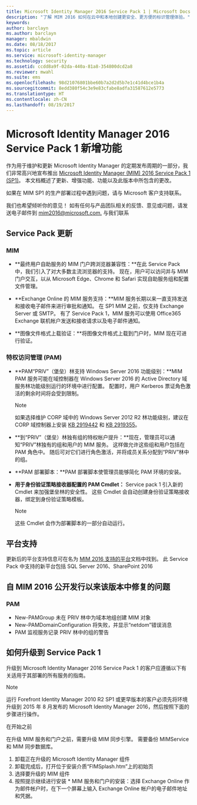 ```yaml
---
title: Microsoft Identity Manager 2016 Service Pack 1 | Microsoft Docs
description: "了解 MIM 2016 如何在云中和本地创建更安全、更方便的标识管理体验。"
keywords: 
author: barclayn
ms.author: barclayn
manager: mbaldwin
ms.date: 08/18/2017
ms.topic: article
ms.service: microsoft-identity-manager
ms.technology: security
ms.assetid: ccdd8a9f-02da-440a-81a8-354800dcd2a8
ms.reviewer: mwahl
ms.suite: ems
ms.openlocfilehash: 98d21076801bbe60b7a2d2d5b7e1c41d4bce1b4a
ms.sourcegitcommit: 8edd380f54c3e9e83cfabe8adfa31587612e5773
ms.translationtype: HT
ms.contentlocale: zh-CN
ms.lasthandoff: 08/19/2017
---
```

# <a name="whats-new-for-microsoft-identity-manager-2016-service-pack-1"></a>Microsoft Identity Manager 2016 Service Pack 1 新增功能 #

作为用于维护和更新 Microsoft Identity Manager 的定期发布周期的一部分，我们非常高兴地宣布推出 [Microsoft Identity Manager (MIM) 2016 Service Pack 1 (SP1)](https://msdn.microsoft.com/subscriptions/downloads/?fileid=70212#searchTerm=&Languages=en&PageSize=10&PageIndex=0&FileId=70212)。 本文档概述了更新、增强功能、功能以及此版本中所包含的更改。

如果在 MIM SP1 的生产部署过程中遇到问题，请与 Microsoft 客户支持联系。

我们也希望倾听你的意见！ 如有任何与产品团队相关的反馈、意见或问题，请发送电子邮件到 [mim2016@microsoft.com.](mailto:mim2016@microsoft.com) 与我们联系



## <a name="updates-in-this-service-pack"></a>Service Pack 更新 #

### <a name="mim"></a>MIM

- **最终用户自助服务的 MIM 门户跨浏览器兼容性：**在此 Service Pack 中，我们引入了对大多数主流浏览器的支持。 现在，用户可以访问并与 MIM 门户交互，以从 Microsoft Edge、Chrome 和 Safari 实现自助服务组和配置文件管理。

- **Exchange Online 的 MIM 服务支持：**MIM 服务长期以来一直支持发送和接收电子邮件来进行审批和通知。 在 SP1 MIM 之前，仅支持 Exchange Server 或 SMTP。 有了 Service Pack 1，MIM 服务可以使用 Office365 Exchange 联机帐户发送和接收请求以及电子邮件通知。

- **图像文件格式上载验证：**将图像文件格式上载到门户时，MIM 现在可进行验证。

### <a name="privileged-access-managementpam"></a>特权访问管理 (PAM)

- **PAM“PRIV”（堡垒）林支持 Windows Server 2016 功能级别：**MIM PAM 服务可能在域控制器在 Windows Server 2016 的 Active Directory 域服务林功能级别运行的环境中进行配置。 配置时，用户 Kerberos 票证角色激活的剩余时间将会受到限制。

    >[!Note]
    如果选择维护 CORP 域中的 Windows Server 2012 R2 林功能级别，建议在 CORP 域控制器上安装 [KB 2919442](https://support.microsoft.com/en-us/kb/2919442) 和 [KB 2919355](https://support.microsoft.com/en-us/kb/2919355)。

- **到“PRIV”（堡垒）林独有组的特权帐户提升：**现在，管理员可以通知“PRIV”林独有的组和用户的 MIM 服务。 这样做允许这些组和用户包括在 PAM 角色中。  随后可对它们进行角色激活，并将成员关系分配到“PRIV”林中的组。

- **PAM 部署脚本：**PAM 部署脚本使管理员能够简化 PAM 环境的安装。

- **用于身份验证策略接收器配置的 PAM Cmdlet：** Service pack 1 引入新的 Cmdlet 来加强堡垒林的安全性。 这些 Cmdlet 会自动创建身份验证策略接收器，绑定到身份验证策略模板。

    >[!Note]
    这些 Cmdlet 会作为部署脚本的一部分自动运行。


## <a name="platform-support"></a>平台支持
更新后的平台支持信息可在名为 [MIM 2016 支持的平台](microsoft-identity-manager-2016-supported-platforms.md)文档中找到。  此 Service Pack 中支持的新平台包括 SQL Server 2016、SharePoint 2016

## <a name="issues-fixed-in-this-release-from-mim-2016-general-availability"></a>自 MIM 2016 公开发行以来该版本中修复的问题

### <a name="pam"></a>PAM
- New-PAMGroup 未在 PRIV 林中为域本地组创建 MIM 对象
- New-PAMDomainConfiguration 将失败，并显示“netdom”错误消息
- PAM 监视服务记录 PRIV 林中的组的警告

## <a name="how-to-upgrade-to-service-pack-1"></a>如何升级到 Service Pack 1

升级到 Microsoft Identity Manager 2016 Service Pack 1 的客户应遵循以下有关适用于其部署的所有服务的指南。

>[!Note]
>运行 Forefront Identity Manager 2010 R2 SP1 或更早版本的客户必须先将环境升级到 2015 年 8 月发布的 Microsoft Identity Manager 2016，然后按照下面的步骤进行操作。

在开始之前

在升级 MIM 服务和门户之前，需要升级 MIM 同步引擎。
需要备份 MIMService 和 MIM 同步数据库。

  1. 卸载正在升级的 Microsoft Identity Manager 组件
  2. 卸载完成后，打开位于安装介质“FIMSplash.htm”上的初始页
  3. 选择要升级的 MIM 组件
  4. 按照提示继续进行安装
    * MIM 服务和门户的安装：选择 Exchange Online 作为邮件帐户时，在下一个屏幕上输入 Exchange Online 帐户的电子邮件地址和凭据。
